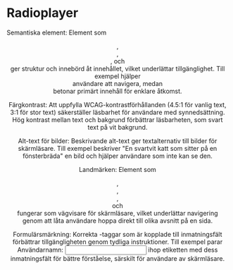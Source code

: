 # Radioplayer

Semantiska element: Element som <header>, <nav>, <main>, och <footer> ger struktur och innebörd åt innehållet, vilket underlättar tillgänglighet. Till exempel hjälper <nav> användare att navigera, medan <main> betonar primärt innehåll för enklare åtkomst.

Färgkontrast: Att uppfylla WCAG-kontrastförhållanden (4.5:1 för vanlig text, 3:1 för stor text) säkerställer läsbarhet för användare med synnedsättning. Hög kontrast mellan text och bakgrund förbättrar läsbarheten, som svart text på vit bakgrund.

Alt-text för bilder: Beskrivande alt-text ger textalternativ till bilder för skärmläsare. Till exempel beskriver "En svartvit katt som sitter på en fönsterbräda" en bild och hjälper användare som inte kan se den.

Landmärken: Element som <header>, <nav>, <main>, <footer> och <aside> fungerar som vägvisare för skärmläsare, vilket underlättar navigering genom att låta användare hoppa direkt till olika avsnitt på en sida.

Formulärsmärkning: Korrekta <label>-taggar som är kopplade till inmatningsfält förbättrar tillgängligheten genom tydliga instruktioner. Till exempel parar <label for="användarnamn">Användarnamn:</label> <input type="text" id="användarnamn"> ihop etiketten med dess inmatningsfält för bättre förståelse, särskilt för användare av skärmläsare.
